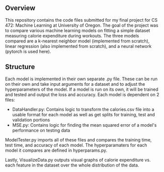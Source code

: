 ## Overview
This repository contains the code files submitted for my final project for CS 472: Machine Learning at University of Oregon. The goal of the project was to compare various machine learning models on fitting a simple dataset measuring calorie expenditure during workouts. The three models compared are a k-nearest neighbor model (implemented from scratch), linear regression (also implemented from scratch), and a neural network (pytorch is used here). 

## Structure
Each model is implemented in their own separate .py file. These can be run on their own and take input arguments for a dataset and to adjust the hyperparameters of the model. If a model is run on its own, it will be trained and tested and output the loss and accuracy. Each model is dependent on 2 files:

  - DataHandler.py: Contains logic to transform the calories.csv file into a usable format for each model as well as get splits for training, test and validation portions
  - MSE.py: Contains logic for finding the mean squared error of a model's performance on testing data

ModelTester.py imports all of these files and compares the training time, test time, and accuracy of each model. The hyperparamaters for each model it compares are defined in hyperparams.py.

Lastly, VisualizeData.py outputs visual graphs of calorie expenditure vs. each feature in the dataset over the whole distribution of the data.  
